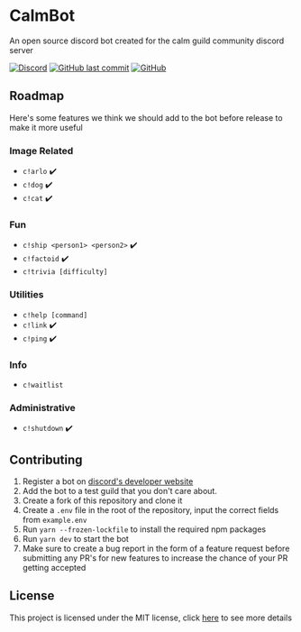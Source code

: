 # CalmBot

An open source discord bot created for the calm guild community discord server

[![Discord](https://img.shields.io/discord/501501905508237312?style=flat-square)](https://discord.gg/calm)
[![GitHub last commit](https://img.shields.io/github/last-commit/CalmGuild/CalmBot?style=flat-square)](https://github.com/CalmGuild/CalmBot/commits/master)
[![GitHub](https://img.shields.io/github/license/CalmGuild/CalmBot?style=flat-square)](https://github.com/CalmGuild/CalmBot/blob/master/LICENSE)

## Roadmap

Here's some features we think we should add to the bot before release to make it more useful

### Image Related

- `c!arlo` ✔️
- `c!dog` ✔️
- `c!cat` ✔️

### Fun

- `c!ship <person1> <person2>` ✔️
- `c!factoid` ✔️
- `c!trivia [difficulty]`

### Utilities

- `c!help [command]`
- `c!link` ✔️
- `c!ping` ✔️

### Info

- `c!waitlist`

### Administrative

- `c!shutdown` ✔️

## Contributing

1. Register a bot on [discord's developer website](https://discord.com/developers/applications)
2. Add the bot to a test guild that you don't care about.
3. Create a fork of this repository and clone it
4. Create a `.env` file in the root of the repository, input the correct fields from `example.env`
5. Run `yarn --frozen-lockfile` to install the required npm packages
6. Run `yarn dev` to start the bot
7. Make sure to create a bug report in the form of a feature request before submitting any PR's for new features to increase the chance of your PR getting accepted

## License

This project is licensed under the MIT license, click [here](./LICENSE) to see more details
